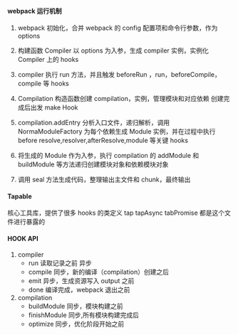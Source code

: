 #### webpack 运行机制

1. webpack 初始化，合并 webpack 的 config 配置项和命令行参数，作为 options
2. 构建函数 Compiler 以 options 为入参，生成 compiler 实例，实例化 Compiler 上的 hooks
3. compiler 执行 run 方法，并且触发 beforeRun ，run，beforeCompile，compile 等 hooks
4. Compilation 构造函数创建 compilation，实例，管理模块和对应依赖
   创建完成后出发 make Hook
5. compilation.addEntry 分析入口文件，递归解析，调用 NormaModuleFactory 为每个依赖生成 Module 实例，并在过程中执行 before resolve,resolver,afterResolve,module 等关键 hooks

6. 将生成的 Module 作为入参，执行 compilation 的 addModule 和 buildModule 等方法递归创建模块对象和依赖模块对象

7. 调用 seal 方法生成代码，整理输出主文件和 chunk，最终输出

#### Tapable

核心工具库，提供了很多 hooks 的类定义 tap tapAsync tabPromise 都是这个文件进行暴露的

#### HOOK API

1. compiler
   - run 读取记录之前 异步
   - compile 同步，新的编译（compilation）创建之后
   - emit 异步，生成资源写入 output 之前
   - done 编译完成，webpack 退出之前
2. compilation
   - buildModule 同步，模块构建之前
   - finishModule 同步,所有模块构建完成后
   - optimize 同步，优化阶段开始之前
